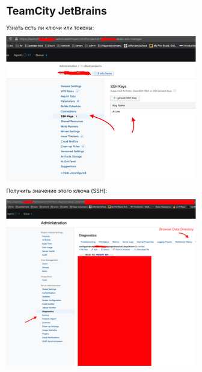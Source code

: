 # TeamCity JetBrains

Узнать есть ли ключи или токены:&#x20;

![](<../../.gitbook/assets/изображение (8).png>)

Получить значение этого ключа (SSH):

![](<../../.gitbook/assets/изображение (9).png>)
